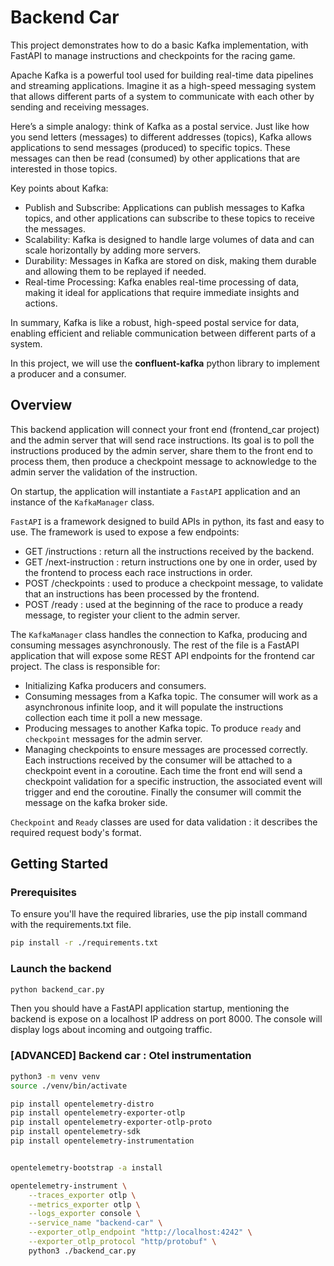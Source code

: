 # Backend Car

This project demonstrates how to do a basic Kafka implementation, with FastAPI to manage instructions and checkpoints for the racing game. 

Apache Kafka is a powerful tool used for building real-time data pipelines and streaming applications. Imagine it as a high-speed messaging system that allows different parts of a system to communicate with each other by sending and receiving messages.

Here’s a simple analogy: think of Kafka as a postal service. Just like how you send letters (messages) to different addresses (topics), Kafka allows applications to send messages (produced) to specific topics. These messages can then be read (consumed) by other applications that are interested in those topics.

Key points about Kafka:

- Publish and Subscribe: Applications can publish messages to Kafka topics, and other applications can subscribe to these topics to receive the messages.
- Scalability: Kafka is designed to handle large volumes of data and can scale horizontally by adding more servers.
- Durability: Messages in Kafka are stored on disk, making them durable and allowing them to be replayed if needed.
- Real-time Processing: Kafka enables real-time processing of data, making it ideal for applications that require immediate insights and actions.

In summary, Kafka is like a robust, high-speed postal service for data, enabling efficient and reliable communication between different parts of a system.

In this project, we will use the **confluent-kafka** python library to implement a producer and a consumer.

## Overview

This backend application will connect your front end (frontend_car project) and the admin server that will send race instructions. Its goal is to poll the instructions produced by the admin server, share them to the front end to process them, then produce a checkpoint message to acknowledge to the admin server the validation of the instruction.

On startup, the application will instantiate a `FastAPI` application and an instance of the `KafkaManager` class.

`FastAPI` is a framework designed to build APIs in python, its fast and easy to use. The framework is used to expose a few endpoints:

- GET /instructions : return all the instructions received by the backend.
- GET /next-instruction : return instructions one by one in order, used by the frontend to process each race instructions in order.
- POST /checkpoints : used to produce a checkpoint message, to validate that an instructions has been processed by the frontend.
- POST /ready : used at the beginning of the race to produce a ready message, to register your client to the admin server.

The `KafkaManager` class handles the connection to Kafka, producing and consuming messages asynchronously. The rest of the file is a FastAPI application that will expose some REST API endpoints for the frontend car project. The class is responsible for:

- Initializing Kafka producers and consumers.
- Consuming messages from a Kafka topic. The consumer will work as a asynchronous infinite loop, and it will populate the instructions collection each time it poll a new message.
- Producing messages to another Kafka topic. To produce ``ready`` and ``checkpoint`` messages for the admin server.
- Managing checkpoints to ensure messages are processed correctly. Each instructions received by the consumer will be attached to a checkpoint event in a coroutine. Each time the front end will send a checkpoint validation for a specific instruction, the associated event will trigger and end the coroutine. Finally the consumer will commit the message on the kafka broker side.

`Checkpoint` and `Ready` classes are used for data validation : it describes the required request body's format. 

## Getting Started

### Prerequisites

To ensure you'll have the required libraries, use the pip install command with the requirements.txt file.

```sh
pip install -r ./requirements.txt
```

### Launch the backend

```sh
python backend_car.py
```

Then you should have a FastAPI application startup, mentioning the backend is expose on a localhost IP address on port 8000.
The console will display logs about incoming and outgoing traffic.

### [ADVANCED] Backend car : Otel instrumentation

```sh
python3 -m venv venv
source ./venv/bin/activate

pip install opentelemetry-distro
pip install opentelemetry-exporter-otlp
pip install opentelemetry-exporter-otlp-proto
pip install opentelemetry-sdk
pip install opentelemetry-instrumentation


opentelemetry-bootstrap -a install

opentelemetry-instrument \
    --traces_exporter otlp \
    --metrics_exporter otlp \
    --logs_exporter console \
    --service_name "backend-car" \
    --exporter_otlp_endpoint "http://localhost:4242" \
    --exporter_otlp_protocol "http/protobuf" \
    python3 ./backend_car.py
```
